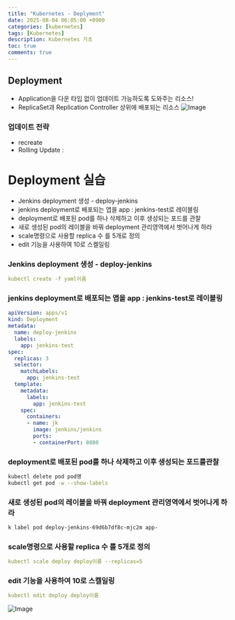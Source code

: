 ```yaml
---
title: "Kubernetes - Deplyment"
date: 2025-08-04 06:05:00 +0900
categories: [kubernetes]
tags: [Kubernetes]
description: Kubernetes 기초
toc: true
comments: true
---
```


## Deployment

- Application을 다운 타입 없이 업데이트 가능하도록 도와주는 리소스!
- ReplicaSet과 Replication Controller 상위에 배포되는 리소스
![Image](https://prod-files-secure.s3.us-west-2.amazonaws.com/e6db513d-ec54-40ff-aa74-2487b0bcfe15/9faef226-8b82-4d03-b75a-857efb7979b8/Untitled.png?X-Amz-Algorithm=AWS4-HMAC-SHA256&X-Amz-Content-Sha256=UNSIGNED-PAYLOAD&X-Amz-Credential=ASIAZI2LB466YUFPWGZH%2F20250804%2Fus-west-2%2Fs3%2Faws4_request&X-Amz-Date=20250804T072226Z&X-Amz-Expires=3600&X-Amz-Security-Token=IQoJb3JpZ2luX2VjEAcaCXVzLXdlc3QtMiJHMEUCIQCkzgHe2uKek2MOA53md5K%2F1ylAxZvFhWcYd3IL5lX1rQIgaZp%2B2CyzeWKJMIXcw5US2SrBlbY5biN4ikz%2BH3WqleAq%2FwMIQBAAGgw2Mzc0MjMxODM4MDUiDIge7ct0GZo%2BZEdrQircA8DOWwPqrbz3zKQlxtsrkz0lh6DXROJikzGkOKpv8QtIylVrQgHi2AI8B2D2uRScCkpJ3K9UwRvv5YESf0w6atM6zEw951VZbTTE%2F1Ns5vAjmBee0CcEKEoe601bZMWVKzFcZBwKqKPRAhIjvLhjedrUlUKNbvxNo0fCbTt2k6vuQREWCkG%2BoPUwP0CujOqSQaxnEZa84KJvM%2BG834SMZzaRlTDl3xarJtNy1yFzxcw39agoqehpcgY73K978sJ7yitJVxDi9VJbDm0S64FjyKH444PGETHwpr%2BeEjwryiPKloaOhQ0G9ZMetordjloQw5lifWh78cIgeVMx2j5b%2BgEa7waKojPG5XKByNuFXgCvgxddG8Bxe%2BCT5YDr%2FwZ7%2FaI%2B2bSvKHoXk0%2BdCO95pPgJLBKxtZ%2FW6%2FFk%2BirwdbGHNxGmX%2FVOYRRwp30kcJNZRfGbtam8pf5x59WJvb5dT2VqOmFpLZY9pbeeliF8N%2BYQQyMbkXxspC2YidXVqQv8lSjunzUczQQokeQJzPMKcIiEaYyEmJNU58q0slAS615M1nXt9%2FjBQ8UI%2FVh%2Fy31tle5F%2FkZqIWTzjVUgdR3pOLgeHBDrCO57SmRkBkG4JkVbeNFXRFAOKchtg1ZxMN22wcQGOqUBrHAfJ8FuDhp7cY2L%2BJunSJKSbbkbp%2FgsEMADCJRiw9WlYMl1XkOwFCUfKTVFjpYjtKoNTmozyAIpvrMfY2Cd1XBRMCepNCVu7UNLs%2B%2BFLum%2Ff6Z5bqV6vpcMMJpD1X3cQKuz7g5OF1vmTzxk9iTYnUT%2BoptF1i3nzUJD4UTTwGcI1tmoFuXi7CUKr5wRmerdzzopn3ct%2FsNckLl3RfTupqYhsZsN&X-Amz-Signature=516264137d76ace2144a0939b3b0ac6de194acc417d1d6c38dfc6d2946d1ace0&X-Amz-SignedHeaders=host&x-amz-checksum-mode=ENABLED&x-id=GetObject)

### 업데이트 전략

- recreate 
- Rolling Update :
# Deployment 실습

- Jenkins deployment 생성 - deploy-jenkins
- jenkins deployment로 배포되는 앱을 app : jenkins-test로 레이블링
- deployment로 배포된 pod를 하나 삭제하고 이후 생성되는 포드를 관찰
- 새로 생성된 pod의 레이블을 바꿔 deployment 관리영역에서 벗어나게 하라
- scale명령으로 사용할 replica 수 를 5개로 정의
- edit 기능을 사용하여 10로 스켈일링
### Jenkins deployment 생성 - deploy-jenkins

```yaml
kubectl create -f yaml이름
```

### jenkins deployment로 배포되는 앱을 app : jenkins-test로 레이블링

```yaml
apiVersion: apps/v1
kind: Deployment
metadata:
  name: deploy-jenkins
  labels:
    app: jenkins-test
spec:
  replicas: 3
  selector:
    matchLabels:
      app: jenkins-test
  template:
    metadata:
      labels:
        app: jenkins-test
    spec:
      containers:
      - name: jk
        image: jenkins/jenkins
        ports:
        - containerPort: 8080
```

### deployment로 배포된 pod를 하나 삭제하고 이후 생성되는 포드를관찰

```bash
kubectl delete pod pod명
kubectl get pod -w --show-labels
```

### 새로 생성된 pod의 레이블을 바꿔 deployment 관리영역에서 벗어나게 하라

```bash
k label pod deploy-jenkins-69d6b7df8c-mjc2m app-
```

### scale명령으로 사용할 replica 수 를 5개로 정의

```yaml
kubectl scale deploy deploy이름 --replicas=5
```

### edit 기능을 사용하여 10로 스켈일링

```yaml
kubectl edit deploy deploy이름
```

![Image](https://prod-files-secure.s3.us-west-2.amazonaws.com/e6db513d-ec54-40ff-aa74-2487b0bcfe15/162bac64-5cd6-4c19-8588-644a8869155a/Untitled.png?X-Amz-Algorithm=AWS4-HMAC-SHA256&X-Amz-Content-Sha256=UNSIGNED-PAYLOAD&X-Amz-Credential=ASIAZI2LB466YUFPWGZH%2F20250804%2Fus-west-2%2Fs3%2Faws4_request&X-Amz-Date=20250804T072226Z&X-Amz-Expires=3600&X-Amz-Security-Token=IQoJb3JpZ2luX2VjEAcaCXVzLXdlc3QtMiJHMEUCIQCkzgHe2uKek2MOA53md5K%2F1ylAxZvFhWcYd3IL5lX1rQIgaZp%2B2CyzeWKJMIXcw5US2SrBlbY5biN4ikz%2BH3WqleAq%2FwMIQBAAGgw2Mzc0MjMxODM4MDUiDIge7ct0GZo%2BZEdrQircA8DOWwPqrbz3zKQlxtsrkz0lh6DXROJikzGkOKpv8QtIylVrQgHi2AI8B2D2uRScCkpJ3K9UwRvv5YESf0w6atM6zEw951VZbTTE%2F1Ns5vAjmBee0CcEKEoe601bZMWVKzFcZBwKqKPRAhIjvLhjedrUlUKNbvxNo0fCbTt2k6vuQREWCkG%2BoPUwP0CujOqSQaxnEZa84KJvM%2BG834SMZzaRlTDl3xarJtNy1yFzxcw39agoqehpcgY73K978sJ7yitJVxDi9VJbDm0S64FjyKH444PGETHwpr%2BeEjwryiPKloaOhQ0G9ZMetordjloQw5lifWh78cIgeVMx2j5b%2BgEa7waKojPG5XKByNuFXgCvgxddG8Bxe%2BCT5YDr%2FwZ7%2FaI%2B2bSvKHoXk0%2BdCO95pPgJLBKxtZ%2FW6%2FFk%2BirwdbGHNxGmX%2FVOYRRwp30kcJNZRfGbtam8pf5x59WJvb5dT2VqOmFpLZY9pbeeliF8N%2BYQQyMbkXxspC2YidXVqQv8lSjunzUczQQokeQJzPMKcIiEaYyEmJNU58q0slAS615M1nXt9%2FjBQ8UI%2FVh%2Fy31tle5F%2FkZqIWTzjVUgdR3pOLgeHBDrCO57SmRkBkG4JkVbeNFXRFAOKchtg1ZxMN22wcQGOqUBrHAfJ8FuDhp7cY2L%2BJunSJKSbbkbp%2FgsEMADCJRiw9WlYMl1XkOwFCUfKTVFjpYjtKoNTmozyAIpvrMfY2Cd1XBRMCepNCVu7UNLs%2B%2BFLum%2Ff6Z5bqV6vpcMMJpD1X3cQKuz7g5OF1vmTzxk9iTYnUT%2BoptF1i3nzUJD4UTTwGcI1tmoFuXi7CUKr5wRmerdzzopn3ct%2FsNckLl3RfTupqYhsZsN&X-Amz-Signature=7fd990e762dea6eeb5bb78dac0460a02a9ccd8e2c95c51d55e19760ba18c1f16&X-Amz-SignedHeaders=host&x-amz-checksum-mode=ENABLED&x-id=GetObject)


